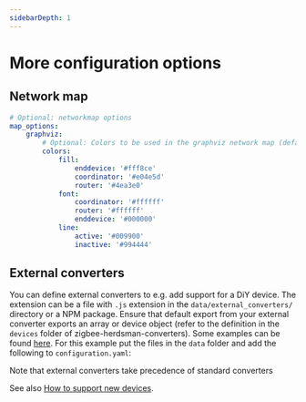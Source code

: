 ```yaml
---
sidebarDepth: 1
---
```


# More configuration options

## Network map

```yaml
# Optional: networkmap options
map_options:
    graphviz:
        # Optional: Colors to be used in the graphviz network map (default: shown below)
        colors:
            fill:
                enddevice: '#fff8ce'
                coordinator: '#e04e5d'
                router: '#4ea3e0'
            font:
                coordinator: '#ffffff'
                router: '#ffffff'
                enddevice: '#000000'
            line:
                active: '#009900'
                inactive: '#994444'
```

## External converters

You can define external converters to e.g. add support for a DiY device. The extension can be a file with `.js`
extension in the `data/external_converters/` directory or a NPM package. Ensure that default export from your external converter exports an
array or device object (refer to the definition in the `devices` folder of zigbee-herdsman-converters). Some examples
can be found [here](https://github.com/Koenkk/zigbee2mqtt.io/tree/master/docs/externalConvertersExample). For this
example put the files in the `data` folder and add the following to `configuration.yaml`:

Note that external converters take precedence of standard converters

See also [How to support new devices](../../advanced/support-new-devices/01_support_new_devices.md).

